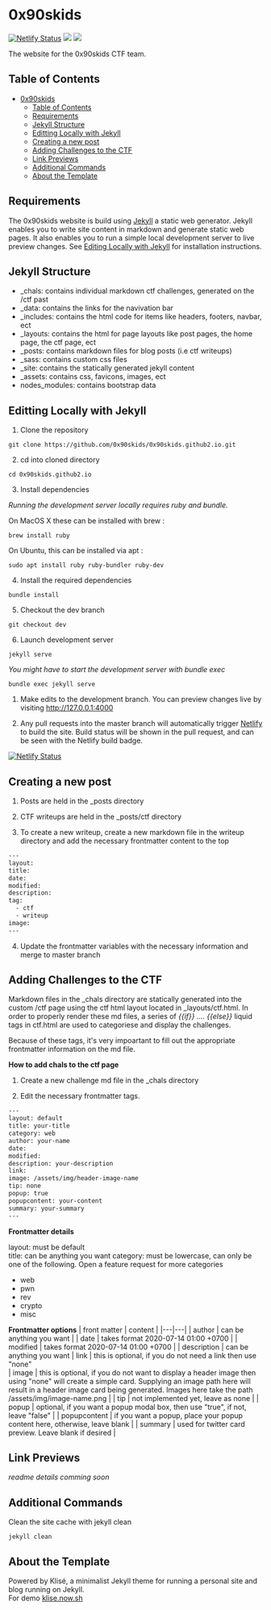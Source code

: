 # 0x90skids 

[![Netlify Status](https://api.netlify.com/api/v1/badges/01246265-66d4-4aae-bc5f-e78700c6b606/deploy-status)](https://app.netlify.com/sites/0x90skids2/deploys) ![](https://img.shields.io/github/issues-pr-closed-raw/0x90skids/0x90skids.github2.io) ![](https://img.shields.io/github/issues-raw/0x90skids/0x90skids.github2.io)

The website for the 0x90skids CTF team.  

## Table of Contents

- [0x90skids](#0x90skids)
  - [Table of Contents](#table-of-contents)
  - [Requirements](#requirements)
  - [Jekyll Structure](#jekyll-structure)
  - [Editting Locally with Jekyll](#editting-locally-with-jekyll)
  - [Creating a new post](#creating-a-new-post)
  - [Adding Challenges to the CTF](#adding-challenges-to-the-ctf)
  - [Link Previews](#link-previews)
  - [Additional Commands](#additional-commands)
  - [About the Template](#about-the-template)


## Requirements
The 0x90skids website is build using [Jekyll]() a static web generator. Jekyll enables you to write site content in markdown and generate static web pages. It also enables you to run a simple local development server to live preview changes. See [Editing Locally with Jekyll](#editting-locally-with-jekyll) for installation instructions. 

## Jekyll Structure  

+  _chals: contains individual markdown ctf challenges, generated on the /ctf past
+  _data: contains the links for the navivation bar
+  _includes: contains the html code for items like headers, footers, navbar, ect
+  _layouts: contains the html for page layouts like post pages, the home page, the ctf page, ect
+  _posts: contains markdown files for blog posts (i.e ctf writeups)
+  _sass: contains custom css files
+  _site: contains the statically generated jekyll content 
+  _assets: contains css, favicons, images, ect
+  nodes_modules: contains bootstrap data


## Editting Locally with Jekyll

1) Clone the repository 

```
git clone https://github.com/0x90skids/0x90skids.github2.io.git
```

2) cd into cloned directory 

```
cd 0x90skids.github2.io
```

3) Install dependencies  

*Running the development server locally requires ruby and bundle.*

On MacOS X these can be installed with brew :

```
brew install ruby 
```

On Ubuntu, this can be installed via apt :
```
sudo apt install ruby ruby-bundler ruby-dev
```

4) Install the required dependencies 

```
bundle install 
```

5) Checkout the dev branch 

```
git checkout dev 
```

6) Launch development server

```
jekyll serve 
```

*You might have to start the development server with bundle exec*

```
bundle exec jekyll serve
```

1) Make edits to the development branch. You can preview changes live by visiting http://127.0.0.1:4000

2) Any pull requests into the master branch will automatically trigger [Netlify](https://app.netlify.com/sites/0x90skids2/deploys) to build the site. Build status will be shown in the pull request, and can be seen with the Netlify build badge. 

[![Netlify Status](https://api.netlify.com/api/v1/badges/01246265-66d4-4aae-bc5f-e78700c6b606/deploy-status)](https://app.netlify.com/sites/0x90skids2/deploys)

## Creating a new post 

1) Posts are held in the _posts directory

2) CTF writeups are held in the _posts/ctf directory

3) To create a new writeup, create a new markdown file in the writeup directory and add the necessary frontmatter content to the top

```html
---
layout: 
title: 
date: 
modified:
description: 
tag:
  - ctf
  - writeup
image: 
---
```

4) Update the frontmatter variables with the necessary information and merge to master branch

## Adding Challenges to the CTF 
Markdown files in the _chals directory are statically generated into the custom /ctf page using the ctf html layout located in _layouts/ctf.html. In order to properly render these md files, a series of *{{if}} .... {{else}}* liquid tags in ctf.html are used to categoriese and display the challenges.   

Because of these tags, it's very impoartant to fill out the appropriate frontmatter information on the md file.


**How to add chals to the ctf page**

1) Create a new challenge md file in the _chals directory

2) Edit the necessary frontmatter tags. 


```html
---
layout: default
title: your-title
category: web  
author: your-name
date: 
modified: 
description: your-description
link: 
image: /assets/img/header-image-name
tip: none
popup: true 
popupcontent: your-content
summary: your-summary
---
```

**Frontmatter details**

layout: must be default  
title: can be anything you want
category: must be lowercase, can only be one of the following. Open a feature request for more categories
+  web
+  pwn
+  rev
+  crypto
+  misc     

**Frontmatter options**
| front matter  | content  |
|---|---|
| author  | can be anything you want    |
| date  | takes format 2020-07-14 01:00 +0700   |
| modified  | takes format 2020-07-14 01:00 +0700    |
| description  | can be anything you want  |
link | this is optional, if you do not need a link then use "none"  
| image  |  this is optional, if you do not want to display a header  image then using "none" will create a simple card. Supplying an image path here will result in a header image card being generated. Images here take the path /assets/img/image-name.png |
| tip  | not implemented yet, leave as none  |
| popup  |  optional, if you want a popup modal box, then use "true", if not, leave "false" |
| popupcontent  | if you want a popup, place your popup content here, otherwise, leave blank  |
|  summary | used for twitter card preview. Leave blank if desired  |

## Link Previews
*readme details comming soon*

## Additional Commands 

Clean the site cache with jekyll clean 

```
jekyll clean
```

## About the Template


Powered by Klisé, a minimalist Jekyll theme for running a personal site and blog running on Jekyll.<br>
For demo <a href="https://klise.now.sh" target="_blank" rel="noopener">klise.now.sh</a>

